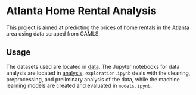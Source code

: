 # Atlanta Home Rental Analysis

This project is aimed at predicting the prices of home rentals in the Atlanta area using data scraped from GAMLS.

## Usage

The datasets used are located in [data](/data/). The Jupyter notebooks for data analysis are located in [analysis](/analysis/). ``exploration.ipynb`` deals with the cleaning, preprocessing, and preliminary analysis of the data, while the machine learning models are created and evaluated in ``models.ipynb``.